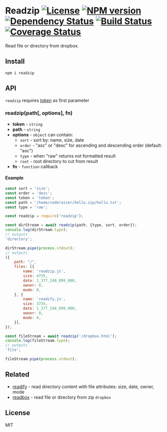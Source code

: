 # Readzip [![License][LicenseIMGURL]][LicenseURL] [![NPM version][NPMIMGURL]][NPMURL] [![Dependency Status][DependencyStatusIMGURL]][DependencyStatusURL] [![Build Status][BuildStatusIMGURL]][BuildStatusURL] [![Coverage Status][CoverageIMGURL]][CoverageURL]

[NPMIMGURL]: https://img.shields.io/npm/v/readzip.svg?style=flat
[BuildStatusIMGURL]: https://img.shields.io/travis/coderaiser/readzip/master.svg?style=flat
[DependencyStatusIMGURL]: https://img.shields.io/david/coderaiser/readzip.svg?style=flat
[LicenseIMGURL]: https://img.shields.io/badge/license-MIT-317BF9.svg?style=flat
[NPMURL]: https://npmjs.org/package/readzip "npm"
[BuildStatusURL]: https://travis-ci.org/coderaiser/readzip "Build Status"
[DependencyStatusURL]: https://david-dm.org/coderaiser/readzip "Dependency Status"
[LicenseURL]: https://tldrlegal.com/license/mit-license "MIT License"
[CoverageURL]: https://coveralls.io/github/coderaiser/readzip?branch=master
[CoverageIMGURL]: https://coveralls.io/repos/coderaiser/readzip/badge.svg?branch=master&service=github

Read file or directory from dropbox.

## Install

```
npm i readzip
```

## API

`readzip` requires [token](https://blogs.readzip.com/developers/2014/05/generate-an-access-token-for-your-own-account/) as first parameter

### readzip(path[, options], fn)

- **token** - `string`
- **path** - `string`
- **options** - `object` can contain:
  - `sort` - sort by: name, size, date
  - `order` - "asc" or "desc" for ascending and descending order (default: "asc")
  - `type` - when "raw" returns not formatted result
  - `root` - root directory to cut from result
- **fn** - `function` callback

#### Example

```js
const sort = 'size';
const order = 'desc';
const token = 'token';
const path = '/home/coderaiser/hello.zip/hello.txt';
const type = 'raw';

const readzip = require('readzip');

const dirStream = await readzip(path, {type, sort, order});
console.log(dirStream.type);
// outputs
'directory';

dirStream.pipe(process.stdout);
// outputs
({
    path: "/",
    files: [{
        name: 'readzip.js',
        size: 4735,
        date: 1_377_248_899_000,
        owner: 0,
        mode: 0,
    }, {
        name: 'readify.js',
        size: 3735,
        date: 1_377_248_899_000,
        owner: 0,
        mode: 0,
    }],
});

const fileStream = await readzip('/dropbox.html');
console.log(fileStream.type);
// outputs
'file';

fileStream.pipe(process.stdout);
```

## Related

- [readify](https://github.com/coderaiser/readify "readify") - read directory content with file attributes: size, date, owner, mode
- [readbox](https://github.com/coderaiser/readbox "readbox") - read file or directory from zip `dropbox`

## License

MIT
